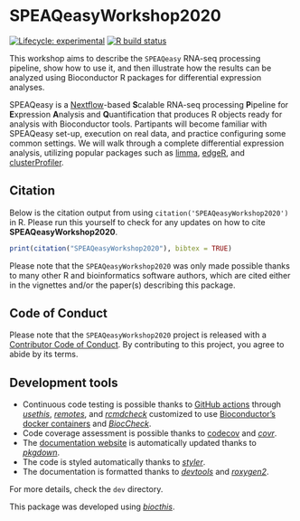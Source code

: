 
<!-- README.md is generated from README.Rmd. Please edit that file -->

# SPEAQeasyWorkshop2020

<!-- badges: start -->

[![Lifecycle:
experimental](https://img.shields.io/badge/lifecycle-experimental-orange.svg)](https://www.tidyverse.org/lifecycle/#experimental)
[![R build
status](https://github.com/LieberInstitute/SPEAQeasyWorkshop2020/workflows/R-CMD-check-bioc/badge.svg)](https://github.com/LieberInstitute/SPEAQeasyWorkshop2020/actions)
<!-- badges: end -->

This workshop aims to describe the `SPEAQeasy` RNA-seq processing
pipeline, show how to use it, and then illustrate how the results can be
analyzed using Bioconductor R packages for differential expression
analyses.

SPEAQeasy is a [Nextflow](https://www.nextflow.io/)-based **S**calable
RNA-seq processing **P**ipeline for **E**xpression **A**nalysis and
**Q**uantification that produces R objects ready for analysis with
Bioconductor tools. Partipants will become familiar with SPEAQeasy
set-up, execution on real data, and practice configuring some common
settings. We will walk through a complete differential expression
analysis, utilizing popular packages such as
[limma](https://www.bioconductor.org/packages/limma),
[edgeR](http://bioconductor.org/packages/edgeR), and
[clusterProfiler](https://bioconductor.org/packages/clusterProfiler).

## Citation

Below is the citation output from using
`citation('SPEAQeasyWorkshop2020')` in R. Please run this yourself to
check for any updates on how to cite **SPEAQeasyWorkshop2020**.

``` r
print(citation("SPEAQeasyWorkshop2020"), bibtex = TRUE)
```

Please note that the `SPEAQeasyWorkshop2020` was only made possible
thanks to many other R and bioinformatics software authors, which are
cited either in the vignettes and/or the paper(s) describing this
package.

## Code of Conduct

Please note that the `SPEAQeasyWorkshop2020` project is released with a
[Contributor Code of
Conduct](https://contributor-covenant.org/version/2/0/CODE_OF_CONDUCT.html).
By contributing to this project, you agree to abide by its terms.

## Development tools

- Continuous code testing is possible thanks to [GitHub
  actions](https://www.tidyverse.org/blog/2020/04/usethis-1-6-0/)
  through *[usethis](https://CRAN.R-project.org/package=usethis)*,
  *[remotes](https://CRAN.R-project.org/package=remotes)*, and
  *[rcmdcheck](https://CRAN.R-project.org/package=rcmdcheck)* customized
  to use [Bioconductor’s docker
  containers](https://www.bioconductor.org/help/docker/) and
  *[BiocCheck](https://bioconductor.org/packages/3.16/BiocCheck)*.
- Code coverage assessment is possible thanks to
  [codecov](https://codecov.io/gh) and
  *[covr](https://CRAN.R-project.org/package=covr)*.
- The [documentation
  website](http://LieberInstitute.github.io/SPEAQeasyWorkshop2020) is
  automatically updated thanks to
  *[pkgdown](https://CRAN.R-project.org/package=pkgdown)*.
- The code is styled automatically thanks to
  *[styler](https://CRAN.R-project.org/package=styler)*.
- The documentation is formatted thanks to
  *[devtools](https://CRAN.R-project.org/package=devtools)* and
  *[roxygen2](https://CRAN.R-project.org/package=roxygen2)*.

For more details, check the `dev` directory.

This package was developed using
*[biocthis](https://bioconductor.org/packages/3.16/biocthis)*.
